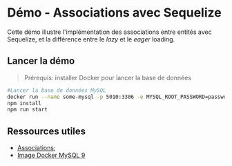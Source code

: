 # Démo - Associations avec Sequelize

Cette démo illustre l'implémentation des associations entre entités avec Sequelize, et la différence entre le *lazy* et le *eager* loading.

## Lancer la démo

> Prérequis: installer Docker pour lancer la base de données

~~~bash
#Lancer la base de données MySQL
docker run --name some-mysql -p 5010:3306 -e MYSQL_ROOT_PASSWORD=password -d mysql:9
npm install
npm run start
~~~

## Ressources utiles

- [Associations](https://sequelize.org/docs/v6/core-concepts/assocs/);
- [Image Docker MySQL 9](https://hub.docker.com/_/mysql)

